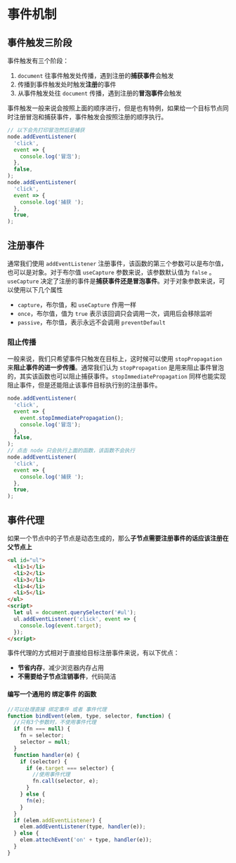 # 事件机制

## 事件触发三阶段

事件触发有三个阶段：

1. `document` 往事件触发处传播，遇到注册的**捕获事件**会触发
2. 传播到事件触发处时触发**注册**的事件
3. 从事件触发处往 `document` 传播，遇到注册的**冒泡事件**会触发

事件触发一般来说会按照上面的顺序进行，但是也有特例，如果给一个目标节点同时注册冒泡和捕获事件，事件触发会按照注册的顺序执行。

```js
// 以下会先打印冒泡然后是捕获
node.addEventListener(
  'click',
  event => {
    console.log('冒泡');
  },
  false,
);
node.addEventListener(
  'click',
  event => {
    console.log('捕获 ');
  },
  true,
);
```

## 注册事件

通常我们使用 `addEventListener` 注册事件，该函数的第三个参数可以是布尔值，也可以是对象。对于布尔值 `useCapture` 参数来说，该参数默认值为 `false` 。`useCapture` 决定了注册的事件是**捕获事件还是冒泡事件**。对于对象参数来说，可以使用以下几个属性

- `capture`，布尔值，和 `useCapture` 作用一样
- `once`，布尔值，值为 `true` 表示该回调只会调用一次，调用后会移除监听
- `passive`，布尔值，表示永远不会调用 `preventDefault`

### 阻止传播

一般来说，我们只希望事件只触发在目标上，这时候可以使用 `stopPropagation` 来**阻止事件的进一步传播**。通常我们认为 `stopPropagation` 是用来阻止事件冒泡的，其实该函数也可以阻止捕获事件。`stopImmediatePropagation` 同样也能实现阻止事件，但是还能阻止该事件目标执行别的注册事件。

```js
node.addEventListener(
  'click',
  event => {
    event.stopImmediatePropagation();
    console.log('冒泡');
  },
  false,
);
// 点击 node 只会执行上面的函数，该函数不会执行
node.addEventListener(
  'click',
  event => {
    console.log('捕获 ');
  },
  true,
);
```

## 事件代理

如果一个节点中的子节点是动态生成的，那么**子节点需要注册事件的话应该注册在父节点上**

```html
<ul id="ul">
  <li>1</li>
  <li>2</li>
  <li>3</li>
  <li>4</li>
  <li>5</li>
</ul>
<script>
  let ul = document.querySelector('#ul');
  ul.addEventListener('click', event => {
    console.log(event.target);
  });
</script>
```

事件代理的方式相对于直接给目标注册事件来说，有以下优点：

- **节省内存**，减少浏览器内存占用
- **不需要给子节点注销事件**，代码简洁

#### 编写一个通用的 绑定事件 的函数

```js
//可以处理直接 绑定事件 或者 事件代理
function bindEvent(elem, type, selector, function) {
  //只有3个参数时，不使用事件代理
  if (fn === null) {
    fn = selector;
    selector = null;
  }
  function handler(e) {
    if (selector) {
      if (e.target === selector) {
        //使用事件代理
        fn.call(selector, e);
      }
    } else {
      fn(e);
    }
  }
  if (elem.addEventListener) {
    elem.addEventListener(type, handler(e));
  } else {
    elem.attechEvent('on' + type, handler(e));
  }
}
```
